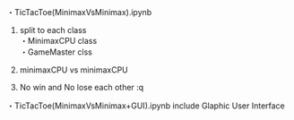 ・TicTacToe(MinimaxVsMinimax).ipynb

1. split to each class   
・MinimaxCPU class  
・GameMaster clss  

2. minimaxCPU vs minimaxCPU   
3. No win and No lose each other :q


・TicTacToe(MinimaxVsMinimax+GUI).ipynb
include Glaphic User Interface
